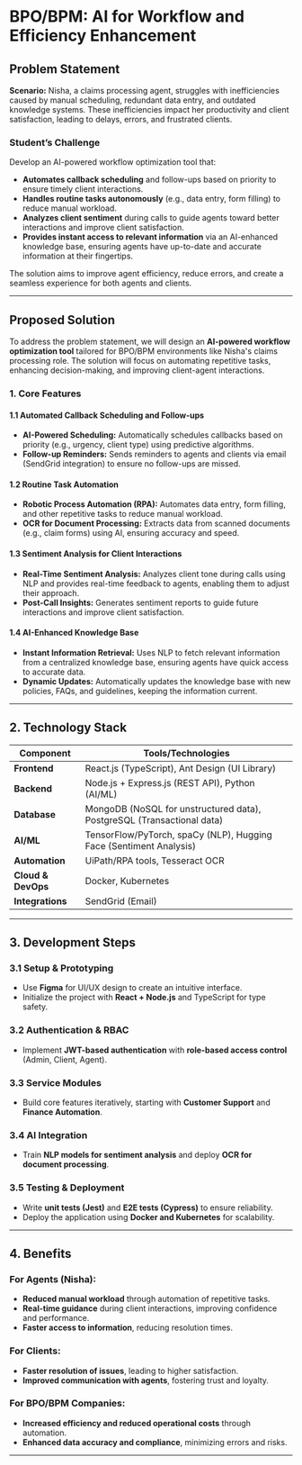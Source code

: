# BPO/BPM: AI for Workflow and Efficiency Enhancement

## Problem Statement
**Scenario:** Nisha, a claims processing agent, struggles with inefficiencies caused by manual scheduling, redundant data entry, and outdated knowledge systems. These inefficiencies impact her productivity and client satisfaction, leading to delays, errors, and frustrated clients.

### **Student’s Challenge**
Develop an AI-powered workflow optimization tool that:
- **Automates callback scheduling** and follow-ups based on priority to ensure timely client interactions.
- **Handles routine tasks autonomously** (e.g., data entry, form filling) to reduce manual workload.
- **Analyzes client sentiment** during calls to guide agents toward better interactions and improve client satisfaction.
- **Provides instant access to relevant information** via an AI-enhanced knowledge base, ensuring agents have up-to-date and accurate information at their fingertips.

The solution aims to improve agent efficiency, reduce errors, and create a seamless experience for both agents and clients.

---

## Proposed Solution
To address the problem statement, we will design an **AI-powered workflow optimization tool** tailored for BPO/BPM environments like Nisha's claims processing role. The solution will focus on automating repetitive tasks, enhancing decision-making, and improving client-agent interactions.

### **1. Core Features**
#### **1.1 Automated Callback Scheduling and Follow-ups**
- **AI-Powered Scheduling:** Automatically schedules callbacks based on priority (e.g., urgency, client type) using predictive algorithms.
- **Follow-up Reminders:** Sends reminders to agents and clients via email (SendGrid integration) to ensure no follow-ups are missed.

#### **1.2 Routine Task Automation**
- **Robotic Process Automation (RPA):** Automates data entry, form filling, and other repetitive tasks to reduce manual workload.
- **OCR for Document Processing:** Extracts data from scanned documents (e.g., claim forms) using AI, ensuring accuracy and speed.

#### **1.3 Sentiment Analysis for Client Interactions**
- **Real-Time Sentiment Analysis:** Analyzes client tone during calls using NLP and provides real-time feedback to agents, enabling them to adjust their approach.
- **Post-Call Insights:** Generates sentiment reports to guide future interactions and improve client satisfaction.

#### **1.4 AI-Enhanced Knowledge Base**
- **Instant Information Retrieval:** Uses NLP to fetch relevant information from a centralized knowledge base, ensuring agents have quick access to accurate data.
- **Dynamic Updates:** Automatically updates the knowledge base with new policies, FAQs, and guidelines, keeping the information current.

---

## **2. Technology Stack**

| Component | Tools/Technologies |
|-----------|------------------|
| **Frontend** | React.js (TypeScript), Ant Design (UI Library) |
| **Backend** | Node.js + Express.js (REST API), Python (AI/ML) |
| **Database** | MongoDB (NoSQL for unstructured data), PostgreSQL (Transactional data) |
| **AI/ML** | TensorFlow/PyTorch, spaCy (NLP), Hugging Face (Sentiment Analysis) |
| **Automation** | UiPath/RPA tools, Tesseract OCR |
| **Cloud & DevOps** | Docker, Kubernetes |
| **Integrations** | SendGrid (Email) |

---

## **3. Development Steps**

### **3.1 Setup & Prototyping**
- Use **Figma** for UI/UX design to create an intuitive interface.
- Initialize the project with **React + Node.js** and TypeScript for type safety.

### **3.2 Authentication & RBAC**
- Implement **JWT-based authentication** with **role-based access control** (Admin, Client, Agent).

### **3.3 Service Modules**
- Build core features iteratively, starting with **Customer Support** and **Finance Automation**.

### **3.4 AI Integration**
- Train **NLP models for sentiment analysis** and deploy **OCR for document processing**.

### **3.5 Testing & Deployment**
- Write **unit tests (Jest)** and **E2E tests (Cypress)** to ensure reliability.
- Deploy the application using **Docker and Kubernetes** for scalability.

---

## **4. Benefits**

### **For Agents (Nisha):**
- **Reduced manual workload** through automation of repetitive tasks.
- **Real-time guidance** during client interactions, improving confidence and performance.
- **Faster access to information**, reducing resolution times.

### **For Clients:**
- **Faster resolution of issues**, leading to higher satisfaction.
- **Improved communication with agents**, fostering trust and loyalty.

### **For BPO/BPM Companies:**
- **Increased efficiency and reduced operational costs** through automation.
- **Enhanced data accuracy and compliance**, minimizing errors and risks.

---
